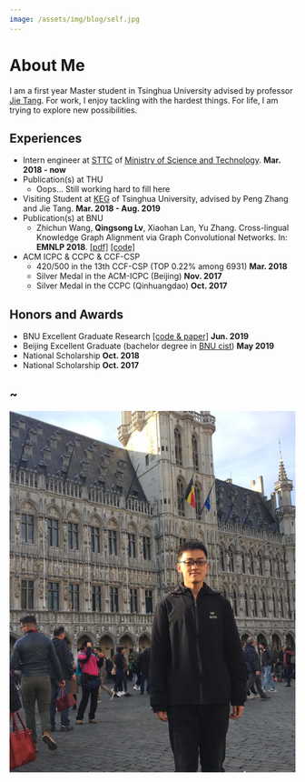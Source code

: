 ```yaml
---
image: /assets/img/blog/self.jpg
---
```


# About Me

I am a first year Master student in Tsinghua University advised by professor [Jie Tang](http://keg.cs.tsinghua.edu.cn/jietang/). For work, I enjoy tackling with the hardest things. For life, I am trying to explore new possibilities.

## Experiences

* Intern engineer at [STTC](https://www.italents.cn/) of [Ministry of Science and Technology](http://www.most.gov.cn/). **Mar. 2018 - now**
* Publication(s) at THU
    * Oops... Still working hard to fill here
* Visiting Student at [KEG](http://keg.cs.tsinghua.edu.cn/) of Tsinghua University, advised by Peng Zhang and Jie Tang. **Mar. 2018 - Aug. 2019**
* Publication(s) at BNU
    * Zhichun Wang, **Qingsong Lv**, Xiaohan Lan, Yu Zhang. Cross-lingual Knowledge Graph Alignment via Graph Convolutional Networks. In: **EMNLP 2018**. [[pdf]](https://www.aclweb.org/anthology/D18-1032) [[code]](https://github.com/1049451037/GCN-Align)
* ACM ICPC & CCPC & CCF-CSP
    * 420/500 in the 13th CCF-CSP (TOP 0.22% among 6931) **Mar. 2018**
    * Silver Medal in the ACM-ICPC (Beijing) **Nov. 2017**
    * Silver Medal in the CCPC (Qinhuangdao) **Oct. 2017**

## Honors and Awards

* BNU Excellent Graduate Research [[code & paper]](https://github.com/1049451037/HIN-Align) **Jun. 2019**
* Beijing Excellent Graduate (bachelor degree in [BNU cist](http://cisten.bnu.edu.cn/)) **May 2019**
* National Scholarship **Oct. 2018**
* National Scholarship **Oct. 2017**

## ~

![](/assets/img/blog/self.jpg)
